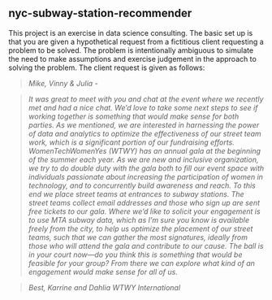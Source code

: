 ## nyc-subway-station-recommender


This project is an exercise in data science consulting. The basic set up is that you are given a hypothetical request from a fictitious client requesting a problem to be solved. The problem is intentionally ambiguous to simulate the need to make assumptions and exercise judgement in the approach to solving the problem. The client request is given as follows: 

>*Mike, Vinny & Julia -*

>*It was great to meet with you and chat at the event where we recently met and had a nice chat.
We’d love to take some next steps to see if working together is something that would make sense for both parties.
As we mentioned, we are interested in harnessing the power of data and analytics to optimize the effectiveness of our street team work, which is a significant portion of our fundraising efforts. WomenTechWomenYes (WTWY) has an annual gala at the beginning of the summer each year. As we are new and inclusive organization, we try to do double duty with the gala both to fill our event space with individuals passionate about increasing the participation of women in technology, and to concurrently build awareness and reach. To this end we place street teams at entrances to subway stations. The street teams collect email addresses and those who sign up are sent free tickets to our gala. Where we’d like to solicit your engagement is to use MTA subway data, which as I’m sure you know is available freely from the city, to help us optimize the placement of our street teams, such that we can gather the most signatures, ideally from those who will attend the gala and contribute to our cause. The ball is in your court now—do you think this is something that would be feasible for your group? From there we can explore what kind of an engagement would make sense for all of us.*

>*Best,
Karrine and Dahlia
WTWY International*
